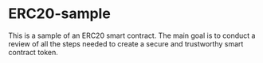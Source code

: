 # ERC20-sample
This is a sample of an ERC20 smart contract. The main goal is to conduct a review of all the steps needed to create a secure and trustworthy smart contract token.
